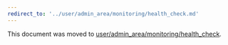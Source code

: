 ```yaml
---
redirect_to: '../user/admin_area/monitoring/health_check.md'
---
```


This document was moved to [user/admin_area/monitoring/health_check](../user/admin_area/monitoring/health_check.md).

<!-- This redirect file can be deleted after February 1, 2021. -->
<!-- Before deletion, see: https://docs.gitlab.com/ee/development/documentation/#move-or-rename-a-page -->
